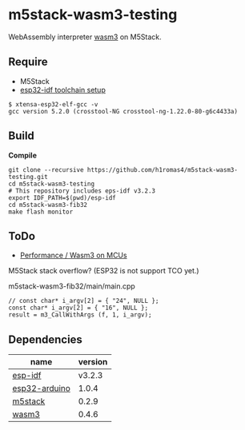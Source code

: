 # m5stack-wasm3-testing

WebAssembly interpreter [wasm3](https://github.com/wasm3/wasm3) on M5Stack.

## Require

* M5Stack
* [esp32-idf toolchain setup](https://docs.espressif.com/projects/esp-idf/en/stable/get-started/index.html#setup-toolchain)

```
$ xtensa-esp32-elf-gcc -v
gcc version 5.2.0 (crosstool-NG crosstool-ng-1.22.0-80-g6c4433a)
```

## Build

**Compile**

```
git clone --recursive https://github.com/h1romas4/m5stack-wasm3-testing.git
cd m5stack-wasm3-testing
# This repository includes eps-idf v3.2.3
export IDF_PATH=$(pwd)/esp-idf
cd m5stack-wasm3-fib32
make flash monitor
```

## ToDo

* [Performance / Wasm3 on MCUs](https://github.com/wasm3/wasm3/blob/master/docs/Performance.md#wasm3-on-mcus)

M5Stack stack overflow? (ESP32 is not support TCO yet.)

m5stack-wasm3-fib32/main/main.cpp

```
// const char* i_argv[2] = { "24", NULL };
const char* i_argv[2] = { "16", NULL };
result = m3_CallWithArgs (f, 1, i_argv);
```

## Dependencies

|name|version|
|-|-|
|[esp-idf](https://docs.espressif.com/projects/esp-idf/en/v3.2.3/get-started/index.html)|v3.2.3|
|[esp32-arduino](https://github.com/espressif/arduino-esp32)|1.0.4|
|[m5stack](https://github.com/m5stack/M5Stack)|0.2.9|
|[wasm3](https://github.com/wasm3/wasm3)|0.4.6|
